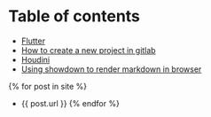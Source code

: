 # Table of contents

* [Flutter](flutter.md)
* [How to create a new project in gitlab](project.md)
* [Houdini](houdini.md)
* [Using showdown to render markdown in browser](showdown.md)

{% for post in site %}
  * {{ post.url }}
{% endfor %}